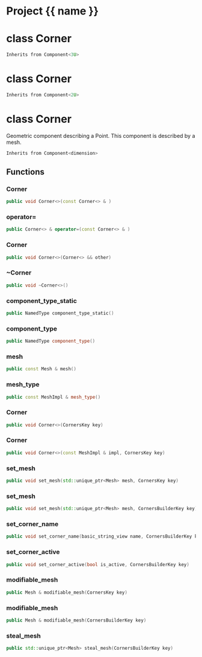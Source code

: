 <script setup>
import {useRoute} from 'vitepress'
const {path} = useRoute()
const tokens = path.split('/')
const words = tokens[2].split('-');
for (let i = 0; i < words.length; i++) {
    words[i] = words[i].charAt(0).toUpperCase() + words[i].slice(1);
    words[i] = words[i].replace('geode', 'Geode')
}
const name = words.join('-');
</script>
# Project {{ name }}

# class Corner


```cpp
Inherits from Component<3U>
```



# class Corner


```cpp
Inherits from Component<2U>
```



# class Corner


 Geometric component describing a Point. This component is described by a mesh.



```cpp
Inherits from Component<dimension>
```



## Functions

### Corner

```cpp
public void Corner<>(const Corner<> & )
```


### operator=

```cpp
public Corner<> & operator=(const Corner<> & )
```


### Corner

```cpp
public void Corner<>(Corner<> && other)
```


### ~Corner

```cpp
public void ~Corner<>()
```


### component_type_static

```cpp
public NamedType component_type_static()
```


### component_type

```cpp
public NamedType component_type()
```


### mesh

```cpp
public const Mesh & mesh()
```


### mesh_type

```cpp
public const MeshImpl & mesh_type()
```


### Corner

```cpp
public void Corner<>(CornersKey key)
```


### Corner

```cpp
public void Corner<>(const MeshImpl & impl, CornersKey key)
```


### set_mesh

```cpp
public void set_mesh(std::unique_ptr<Mesh> mesh, CornersKey key)
```


### set_mesh

```cpp
public void set_mesh(std::unique_ptr<Mesh> mesh, CornersBuilderKey key)
```


### set_corner_name

```cpp
public void set_corner_name(basic_string_view name, CornersBuilderKey key)
```


### set_corner_active

```cpp
public void set_corner_active(bool is_active, CornersBuilderKey key)
```


### modifiable_mesh

```cpp
public Mesh & modifiable_mesh(CornersKey key)
```


### modifiable_mesh

```cpp
public Mesh & modifiable_mesh(CornersBuilderKey key)
```


### steal_mesh

```cpp
public std::unique_ptr<Mesh> steal_mesh(CornersBuilderKey key)
```




